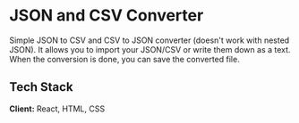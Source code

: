 # JSON and CSV Converter

Simple JSON to CSV and CSV to JSON converter (doesn't work with nested JSON). It allows you to import your JSON/CSV or write them down as a text. When the conversion is done, you can save the converted file.

## Tech Stack

**Client:** React, HTML, CSS
